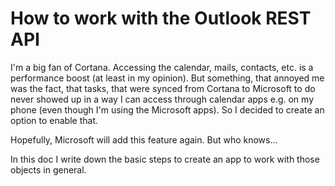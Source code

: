 # How to work with the Outlook REST API
I'm a big fan of Cortana. Accessing the calendar, mails, contacts, etc. is a performance boost (at least in my opinion). But something, that annoyed me was the fact, that tasks, that were synced from Cortana to Microsoft to do never showed up in a way I can access through calendar apps e.g. on my phone (even though I'm using the Microsoft apps). So I decided to create an option to enable that. 

Hopefully, Microsoft will add this feature again. But who knows...

In this doc I write down the basic steps to create an app to work with those objects in general.

